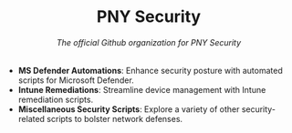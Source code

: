 <h1 align="center">PNY Security</h1>
<h6 align="center"> The official Github organization for PNY Security </h6>

- **MS Defender Automations**: Enhance security posture with automated scripts for Microsoft Defender.
- **Intune Remediations**: Streamline device management with Intune remediation scripts.
- **Miscellaneous Security Scripts**: Explore a variety of other security-related scripts to bolster network defenses.


<!--

**Here are some ideas to get you started:**

🙋‍♀️ A short introduction - what is your organization all about?
🌈 Contribution guidelines - how can the community get involved?
👩‍💻 Useful resources - where can the community find your docs? Is there anything else the community should know?
🍿 Fun facts - what does your team eat for breakfast?
🧙 Remember, you can do mighty things with the power of [Markdown](https://docs.github.com/github/writing-on-github/getting-started-with-writing-and-formatting-on-github/basic-writing-and-formatting-syntax)
-->
